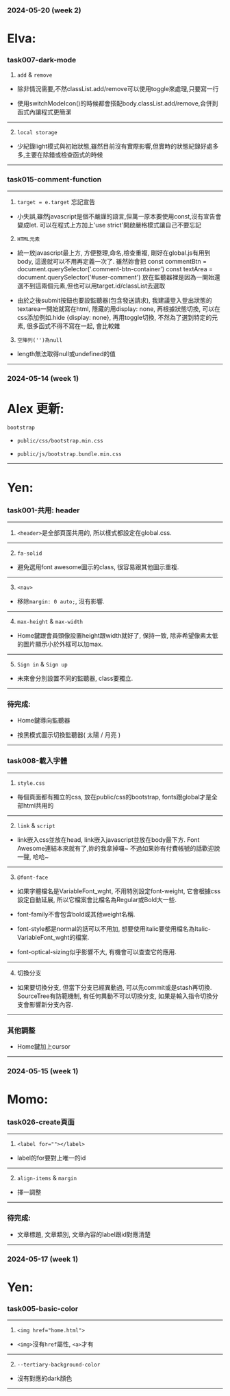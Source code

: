 ### 2024-05-20 (week 2)

# Elva:

### task007-dark-mode

1. `add` & `remove`

- 除非情況需要,不然classList.add/remove可以使用toggle來處理,只要寫一行

- 使用switchModeIcon()的時候都會搭配body.classList.add/remove,合併到函式內讓程式更簡潔

---

2. `local storage`

- 少紀錄light模式與初始狀態,雖然目前沒有實際影響,但實時的狀態紀錄好處多多,主要在除錯或檢查函式的時候

---

### task015-comment-function

---

1. `target = e.target` 忘記宣告

- 小失誤,雖然javascript是個不嚴謹的語言,但萬一原本要使用const,沒有宣告會變成let. 可以在程式上方加上'use strict'開啟嚴格模式讓自己不要忘記

2. `HTML元素`

- 統一放javascript最上方, 方便整理,命名,檢查重複, 剛好在global.js有用到body, 這邊就可以不用再定義一次了. 雖然妳會把
  const commentBtn = document.querySelector('.comment-btn-container')
  const textArea = document.querySelector('#user-comment')
  放在監聽器裡是因為一開始還選不到這兩個元素,但也可以用target.id/classList去選取

- 由於之後submit按鈕也要設監聽器(包含發送請求), 我建議登入登出狀態的textarea一開始就寫在html, 隱藏的用display: none, 再根據狀態切換, 可以在css添加例如.hide {display: none}, 再用toggle切換, 不然為了選到特定的元素, 很多函式不得不寫在一起, 會比較雜

3. `空陣列('')為null`

- length無法取得null或undefined的值

---

### 2024-05-14 (week 1)

# Alex 更新:

`bootstrap`

- `public/css/bootstrap.min.css`

- `public/js/bootstrap.bundle.min.css`

---

# Yen:

### task001-共用: header

---

1. `<header>`是全部頁面共用的, 所以樣式都設定在global.css.

---

2. `fa-solid`

- 避免選用font awesome圖示的class, 很容易跟其他圖示重複.

---

3. `<nav>`

- 移除`margin: 0 auto;`, 沒有影響.

---

4. `max-height` & `max-width`

- Home鍵跟會員頭像設置height跟width就好了, 保持一致, 除非希望像素太低的圖片顯示小於外框可以加max.

---

5. `Sign in` & `Sign up`

- 未來會分別設置不同的監聽器, class要獨立. 

---

### 待完成: 

- Home鍵導向監聽器

- 按黑模式圖示切換監聽器( 太陽 / 月亮 )

---

### task008-載入字體

---

1. `style.css`

- 每個頁面都有獨立的css, 放在public/css的bootstrap, fonts跟global才是全部html共用的

---

2. `link` & `script`

- link嵌入css並放在head, link嵌入javascript並放在body最下方. Font Awesome連結本來就有了,妳的我拿掉囉~ 不過如果妳有付費帳號的話歡迎說一聲, 哈哈~

---

3. `@font-face`

- 如果字體檔名是VariableFont_wght, 不用特別設定font-weight, 它會根據css設定自動延展, 所以它檔案會比檔名為Regular或Bold大一些. 

- font-family不會包含bold或其他weight名稱. 

- font-style都是normal的話可以不用加, 想要使用italic要使用檔名為Italic-VariableFont_wght的檔案.

- font-optical-sizing似乎影響不大, 有機會可以查查它的應用.

---

4. 切換分支

- 如果要切換分支, 但當下分支已經異動過, 可以先commit或是stash再切換. SourceTree有防範機制, 有任何異動不可以切換分支, 如果是輸入指令切換分支會影響新分支內容.

---

### 其他調整

- Home鍵加上cursor

---

### 2024-05-15 (week 1)

# Momo:

### task026-create頁面

---

1. `<label for=""></label>`

- label的for要對上唯一的id

---

2. `align-items` & `margin`

- 擇一調整

---

### 待完成: 

- 文章標題, 文章類別, 文章內容的label跟id對應清楚

---

### 2024-05-17 (week 1)

# Yen:

### task005-basic-color

---

1. `<img href="home.html">`

- `<img>`沒有`href`屬性, `<a>`才有

---

2. `--tertiary-background-color`

- 沒有對應的dark顏色

---